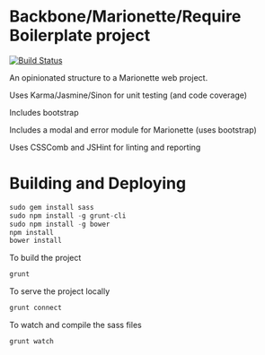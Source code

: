 Backbone/Marionette/Require Boilerplate project
==========

[![Build Status](https://travis-ci.org/mindmelting/Backbone-Require-Build.svg?branch=master)](https://travis-ci.org/mindmelting/Backbone-Require-Build)

An opinionated structure to a Marionette web project.

Uses Karma/Jasmine/Sinon for unit testing (and code coverage)

Includes bootstrap

Includes a modal and error module for Marionette (uses bootstrap)

Uses CSSComb and JSHint for linting and reporting

# Building and Deploying

```javascript
sudo gem install sass
sudo npm install -g grunt-cli
sudo npm install -g bower
npm install
bower install
```

To build the project

```javascript
grunt
```

To serve the project locally

```javascript
grunt connect
```

To watch and compile the sass files
```javascript
grunt watch
```
